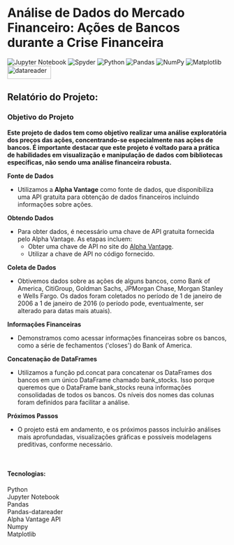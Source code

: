 <h1>Análise de Dados do Mercado Financeiro: Ações de Bancos durante a Crise Financeira</h1>

 <div>
   
![Jupyter Notebook](https://img.shields.io/badge/jupyter-%23FA0F00.svg?style=for-the-badge&logo=jupyter&logoColor=white)
![Spyder](https://img.shields.io/badge/Spyder-838485?style=for-the-badge&logo=spyder%20ide&logoColor=maroon)
![Python](https://img.shields.io/badge/python-3670A0?style=for-the-badge&logo=python&logoColor=ffdd54)
![Pandas](https://img.shields.io/badge/pandas-%23150458.svg?style=for-the-badge&logo=pandas&logoColor=white)
![NumPy](https://img.shields.io/badge/numpy-%23013243.svg?style=for-the-badge&logo=numpy&logoColor=white)
![Matplotlib](https://img.shields.io/badge/Matplotlib-%23ffffff.svg?style=for-the-badge&logo=Matplotlib&logoColor=black)
<img src="https://pandas-datareader.readthedocs.io/en/latest/_static/pandas-datareader-plain.svg" alt="datareader" width="100" height="30">

 </div>
 <div>
   
<h2>Relatório do Projeto:</h2>

<h3>Objetivo do Projeto</h3>

**Este projeto de dados tem como objetivo realizar uma análise exploratória dos preços das ações, concentrando-se especialmente nas ações de bancos. É importante destacar que este projeto é voltado para a prática de habilidades em visualização e manipulação de dados com bibliotecas específicas, não sendo uma análise financeira robusta.**

</div>

**Fonte de Dados**
* Utilizamos a **Alpha Vantage** como fonte de dados, que disponibiliza uma API gratuita para obtenção de dados financeiros incluindo informações sobre ações.

**Obtendo Dados**
* Para obter dados, é necessário uma chave de API gratuita fornecida pelo Alpha Vantage. As etapas incluem:
   - Obter uma chave de API no site do [Alpha Vantage](https://www.alphavantage.co/support/#api-key).
   - Utilizar a chave de API no código fornecido.

**Coleta de Dados**
* Obtivemos dados sobre as ações de alguns bancos, como Bank of America, CitiGroup, Goldman Sachs, JPMorgan Chase, Morgan Stanley e Wells Fargo. Os dados foram coletados no período de 1 de janeiro de 2006 a 1 de janeiro de 2016 (o período pode, eventualmente, ser alterado para datas mais atuais).

**Informações Financeiras**
* Demonstramos como acessar informações financeiras sobre os bancos, como a série de fechamentos ('closes') do Bank of America.

**Concatenação de DataFrames**
* Utilizamos a função pd.concat para concatenar os DataFrames dos bancos em um único DataFrame chamado bank_stocks. Isso porque queremos que o DataFrame bank_stocks reuna informações consolidadas de todos os bancos. Os níveis dos nomes das colunas foram definidos para facilitar a análise.

**Próximos Passos**
* O projeto está em andamento, e os próximos passos incluirão análises mais aprofundadas, visualizações gráficas e possíveis modelagens preditivas, conforme necessário.

<div>
<br>
<h4>Tecnologias:</h4>
Python
<br>Jupyter Notebook
<br>Pandas
<br>Pandas-datareader
<br>Alpha Vantage API
<br>Numpy
<br>Matplotlib
</div>
